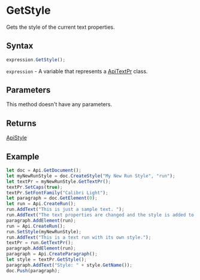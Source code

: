 # GetStyle

Gets the style of the current text properties.

## Syntax

```javascript
expression.GetStyle();
```

`expression` - A variable that represents a [ApiTextPr](../ApiTextPr.md) class.

## Parameters

This method doesn't have any parameters.

## Returns

[ApiStyle](../../ApiStyle/ApiStyle.md)

## Example



```javascript
let doc = Api.GetDocument();
let myNewRunStyle = doc.CreateStyle("My New Run Style", "run");
let textPr = myNewRunStyle.GetTextPr();
textPr.SetCaps(true);
textPr.SetFontFamily("Calibri Light");
let paragraph = doc.GetElement(0);
let run = Api.CreateRun();
run.AddText("This is just a sample text. ");
run.AddText("The text properties are changed and the style is added to the paragraph. ");
paragraph.AddElement(run);
run = Api.CreateRun();
run.SetStyle(myNewRunStyle);
run.AddText("This is a text run with its own style.");
textPr = run.GetTextPr();
paragraph.AddElement(run);
paragraph = Api.CreateParagraph();
let style = textPr.GetStyle();
paragraph.AddText("Style: " + style.GetName());
doc.Push(paragraph);
```

